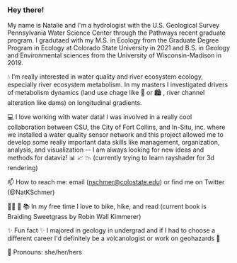 ### Hey there!

My name is Natalie and I'm a hydrologist with the U.S. Geological Survey Pennsylvania Water Science Center through the Pathways recent graduate program. I gradutaed with my M.S. in Ecology from the Graduate Degree Program in Ecology at Colorado State University in 2021 and B.S. in Geology and Environmental sciences from the University of Wisconsin-Madison in 2019.

💧 I’m really interested in water quality and river ecosystem ecology, especially river ecosystem metabolism. In my masters I investigated drivers of metabolism dynamics (land use chage like 🌾 or 🏙️ , river channel alteration like dams) on longitudinal gradients.

💻 I love working with water data! I was involved in a really cool collaboration between CSU, the City of Fort Collins, and In-Situ, inc. where we installed a water quality sensor network and this project allowed me to develop some really important data skills like management, organization, analysis, and visualization -- I am always looking for new ideas and methods for dataviz! 📊 📈 📉 (currently trying to learn rayshader for 3d rendering)

📫 How to reach me: email (nschmer@colostate.edu) or find me on Twitter (@NatKSchmer)

🚴‍♀️ 🥾 📚 In my free time I love to bike, hike, and read (current book is Braiding Sweetgrass by Robin Wall Kimmerer)

✨ Fun fact ✨ I majored in geology in undergrad and if I had to choose a different career I'd definitely be a volcanologist or work on geohazards 🌋

💁 Pronouns: she/her/hers
